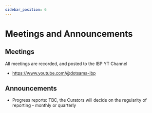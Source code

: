 ```yaml
---
sidebar_position: 6
---
```


# Meetings and Announcements

## Meetings

All meetings are recorded, and posted to the IBP YT Channel
- https://www.youtube.com/@dotsama-ibp

## Announcements

- Progress reports: TBC, the Curators will decide on the regularity of reporting - monthly or quarterly
